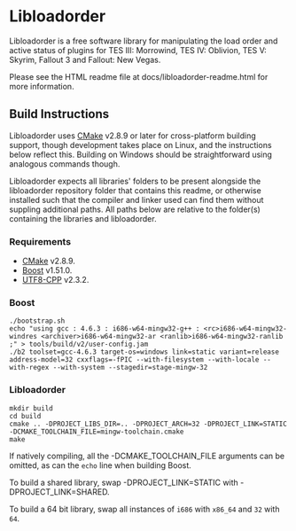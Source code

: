 # Libloadorder

Libloadorder is a free software library for manipulating the load order and
active status of plugins for TES III: Morrowind, TES IV: Oblivion,
TES V: Skyrim, Fallout 3 and Fallout: New Vegas.

Please see the HTML readme file at docs/libloadorder-readme.html for
more information.


## Build Instructions

Libloadorder uses [CMake](http://cmake.org) v2.8.9 or later for cross-platform building support, though development takes place on Linux, and the instructions below reflect this. Building on Windows should be straightforward using analogous commands though.

Libloadorder expects all libraries' folders to be present alongside the libloadorder repository folder that contains this readme, or otherwise installed such that the compiler and linker used can find them without suppling additional paths. All paths below are relative to the folder(s) containing the libraries and libloadorder.

### Requirements

  * [CMake](http://cmake.org/) v2.8.9.
  * [Boost](http://www.boost.org) v1.51.0.
  * [UTF8-CPP](http://sourceforge.net/projects/utfcpp/) v2.3.2.


### Boost

```
./bootstrap.sh
echo "using gcc : 4.6.3 : i686-w64-mingw32-g++ : <rc>i686-w64-mingw32-windres <archiver>i686-w64-mingw32-ar <ranlib>i686-w64-mingw32-ranlib ;" > tools/build/v2/user-config.jam
./b2 toolset=gcc-4.6.3 target-os=windows link=static variant=release address-model=32 cxxflags=-fPIC --with-filesystem --with-locale --with-regex --with-system --stagedir=stage-mingw-32
```

### Libloadorder

```
mkdir build
cd build
cmake .. -DPROJECT_LIBS_DIR=.. -DPROJECT_ARCH=32 -DPROJECT_LINK=STATIC -DCMAKE_TOOLCHAIN_FILE=mingw-toolchain.cmake
make
```

If natively compiling, all the -DCMAKE_TOOLCHAIN_FILE arguments can be omitted, as can the ```echo``` line when building Boost.

To build a shared library, swap -DPROJECT_LINK=STATIC with
-DPROJECT_LINK=SHARED.

To build a 64 bit library, swap all instances of ```i686``` with ```x86_64``` and ```32``` with ```64```.
